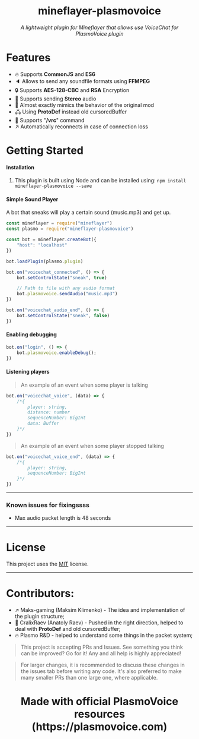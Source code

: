 <h1 align="center">mineflayer-plasmovoice</h1>
<p align="center"><i>A lightweight plugin for Mineflayer that allows use VoiceChat for PlasmoVoice plugin</i></p>

# Features
- 🔥 Supports **CommonJS** and **ES6**
- 🔈 Allows to send any soundfile formats using **FFMPEG**
- 🔒 Supports **AES-128-CBC** and **RSA** Encryption
- 🎵 Supports sending **Stereo** audio
- 👀 Almost exactly mimics the behavior of the original mod
- 🖧 Using **ProtoDef** instead old cursoredBuffer
- 📎 Supports "**/vrc**" command
- ↗ Automatically reconnects in case of connection loss

# Getting Started
#### Installation
1) This plugin is built using Node and can be installed using: ```npm install mineflayer-plasmovoice --save```

#### Simple Sound Player
A bot that sneaks will play a certain sound (music.mp3) and get up.
```js
const mineflayer = require("mineflayer")
const plasmo = require("mineflayer-plasmovoice")

const bot = mineflayer.createBot({
    "host": "localhost"
})

bot.loadPlugin(plasmo.plugin)

bot.on("voicechat_connected", () => {
    bot.setControlState("sneak", true)

    // Path to file with any audio format
    bot.plasmovoice.sendAudio("music.mp3")
})

bot.on("voicechat_audio_end", () => {
    bot.setControlState("sneak", false)
})
```

#### Enabling debugging
```js
bot.on("login", () => {
    bot.plasmovoice.enableDebug();
})
```

#### Listening players
> An example of an event when some player is talking
```js
bot.on("voicechat_voice", (data) => {
    /*{
        player: string,
        distance: number
        sequenceNumber: BigInt
        data: Buffer
    }*/
})
```

> An example of an event when some player stopped talking
```js
bot.on("voicechat_voice_end", (data) => {
    /*{
        player: string,
        sequenceNumber: BigInt
    }*/
})
```

---

### Known issues for fixingssss
* Max audio packet length is 48 seconds

---

# License
This project uses the [MIT](https://github.com/Maks-gaming/mineflayer-plasmovoice/blob/master/LICENSE) license.

---

# Contributors:
- ↗ Maks-gaming (Maksim Klimenko) - The idea and implementation of the plugin structure;
- 📎 CralixRaev (Anatoly Raev) - Pushed in the right direction, helped to deal with **ProtoDef** and old cursoredBuffer;
- 🔥 Plasmo R&D - helped to understand some things in the packet system;

> This project is accepting PRs and Issues. See something you think can be improved? Go for it! Any and all help is highly appreciated!

> For larger changes, it is recommended to discuss these changes in the issues tab before writing any code. It's also preferred to make many smaller PRs than one large one, where applicable.

<h1 align="center">Made with official PlasmoVoice resources (https://plasmovoice.com)</h1>